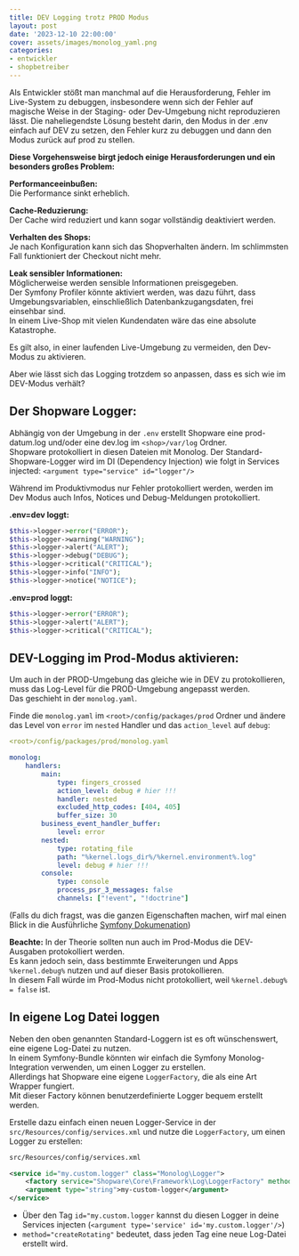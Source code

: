 ```yaml
---
title: DEV Logging trotz PROD Modus
layout: post
date: '2023-12-10 22:00:00'
cover: assets/images/monolog_yaml.png
categories:
- entwickler
- shopbetreiber
---
```


Als Entwickler stößt man manchmal auf die Herausforderung, Fehler im Live-System zu debuggen, insbesondere wenn sich der Fehler auf magische Weise in der Staging- oder Dev-Umgebung nicht reproduzieren lässt. Die naheliegendste Lösung besteht darin, den Modus in der .env einfach auf DEV zu setzen, den Fehler kurz zu debuggen und dann den Modus zurück auf prod zu stellen.  
  
__Diese Vorgehensweise birgt jedoch einige Herausforderungen und ein besonders großes Problem:__  

__Performanceeinbußen:__  
Die Performance sinkt erheblich.  

__Cache-Reduzierung:__  
Der Cache wird reduziert und kann sogar vollständig deaktiviert werden.  

__Verhalten des Shops:__  
Je nach Konfiguration kann sich das Shopverhalten ändern. Im schlimmsten Fall funktioniert der Checkout nicht mehr.  

__Leak sensibler Informationen:__  
Möglicherweise werden sensible Informationen preisgegeben.  
Der Symfony Profiler könnte aktiviert werden, was dazu führt, dass Umgebungsvariablen, einschließlich Datenbankzugangsdaten, frei einsehbar sind.  
In einem Live-Shop mit vielen Kundendaten wäre das eine absolute Katastrophe.  

Es gilt also, in einer laufenden Live-Umgebung zu vermeiden, den Dev-Modus zu aktivieren.  
  
Aber wie lässt sich das Logging trotzdem so anpassen, dass es sich wie im DEV-Modus verhält?  
  
## Der Shopware Logger:  
Abhängig von der Umgebung in der `.env` erstellt Shopware eine prod-datum.log und/oder eine dev.log im `<shop>/var/log` Ordner.  
Shopware protokolliert in diesen Dateien mit Monolog. Der Standard-Shopware-Logger wird im DI (Dependency Injection) wie folgt in Services injected:
`<argument type="service" id="logger"/>`  
  
Während im Produktivmodus nur Fehler protokolliert werden, werden im Dev Modus auch Infos, Notices und Debug-Meldungen protokolliert.  
  
__.env=dev loggt:__  
```php
$this->logger->error("ERROR");
$this->logger->warning("WARNING");
$this->logger->alert("ALERT");
$this->logger->debug("DEBUG");
$this->logger->critical("CRITICAL");
$this->logger->info("INFO");
$this->logger->notice("NOTICE");
```      

__.env=prod loggt:__  
```php
$this->logger->error("ERROR");
$this->logger->alert("ALERT");
$this->logger->critical("CRITICAL");
```

## DEV-Logging im Prod-Modus aktivieren:
Um auch in der PROD-Umgebung das gleiche wie in DEV zu protokollieren, muss das Log-Level für die PROD-Umgebung angepasst werden.  
Das geschieht in der `monolog.yaml`.  

Finde die `monolog.yaml` im `<root>/config/packages/prod` Ordner und ändere das Level von `error` im `nested` Handler und das `action_level` auf `debug`:
```yaml
<root>/config/packages/prod/monolog.yaml

monolog:
    handlers:
        main:
            type: fingers_crossed
            action_level: debug # hier !!!
            handler: nested
            excluded_http_codes: [404, 405]
            buffer_size: 30
        business_event_handler_buffer:
            level: error
        nested:
            type: rotating_file
            path: "%kernel.logs_dir%/%kernel.environment%.log"
            level: debug # hier !!!
        console:
            type: console
            process_psr_3_messages: false
            channels: ["!event", "!doctrine"]

```

(Falls du dich fragst, was die ganzen Eigenschaften machen, wirf mal einen Blick in die Ausführliche [Symfony Dokumenation](https://symfony.com/doc/current/logging.html))

__Beachte:__ In der Theorie sollten nun auch im Prod-Modus die DEV-Ausgaben protokolliert werden.  
Es kann jedoch sein, dass bestimmte Erweiterungen und Apps `%kernel.debug%` nutzen und auf dieser Basis protokollieren.  
In diesem Fall würde im Prod-Modus nicht protokolliert, weil `%kernel.debug% = false` ist.  


## In eigene Log Datei loggen
Neben den oben genannten Standard-Loggern ist es oft wünschenswert, eine eigene Log-Datei zu nutzen.  
In einem Symfony-Bundle könnten wir einfach die Symfony Monolog-Integration verwenden, um einen Logger zu erstellen.  
Allerdings hat Shopware eine eigene `LoggerFactory`, die als eine Art Wrapper fungiert.  
Mit dieser Factory können benutzerdefinierte Logger bequem erstellt werden.    
  
Erstelle dazu einfach einen neuen Logger-Service in der `src/Resources/config/services.xml` und nutze die `LoggerFactory`, um einen Logger zu erstellen:

```xml
src/Resources/config/services.xml

<service id="my.custom.logger" class="Monolog\Logger">
    <factory service="Shopware\Core\Framework\Log\LoggerFactory" method="createRotating"/>
    <argument type="string">my-custom-logger</argument>
</service>
```

- Über den Tag `id="my.custom.logger` kannst du diesen Logger in deine Services injecten (`<argument type='service' id='my.custom.logger'/>`)    
- `method="createRotating"` bedeutet, dass jeden Tag eine neue Log-Datei erstellt wird.
